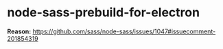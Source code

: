 # node-sass-prebuild-for-electron

**Reason:**  https://github.com/sass/node-sass/issues/1047#issuecomment-201854319


